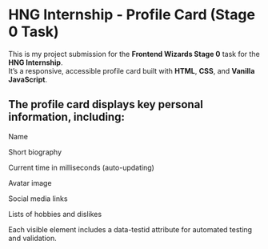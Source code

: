 #  HNG Internship - Profile Card (Stage 0 Task)

This is my project submission for the **Frontend Wizards Stage 0** task for the **HNG Internship**.  
It’s a responsive, accessible profile card built with **HTML**, **CSS**, and **Vanilla JavaScript**.

## The profile card displays key personal information, including:

Name

Short biography

Current time in milliseconds (auto-updating)

Avatar image

Social media links

Lists of hobbies and dislikes

Each visible element includes a data-testid attribute for automated testing and validation.




